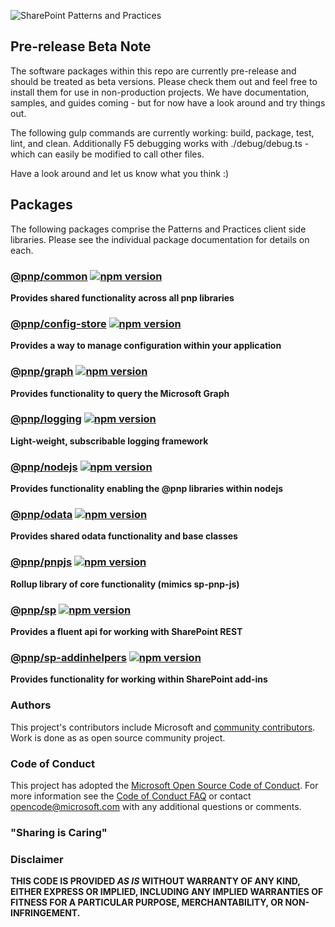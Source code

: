 ![SharePoint Patterns and Practices](https://devofficecdn.azureedge.net/media/Default/PnP/sppnp.png)

## Pre-release Beta Note

The software packages within this repo are currently pre-release and should be treated as beta versions. Please check them out and feel free to install them for use in non-production projects. We have documentation, samples, and guides coming - but for now have a look around and try things out.

The following gulp commands are currently working: build, package, test, lint, and clean. Additionally F5 debugging works with ./debug/debug.ts - which can easily be modified to call other files.

Have a look around and let us know what you think :)

## Packages

The following packages comprise the Patterns and Practices client side libraries. Please see the individual package documentation for details on each.

### [@pnp/common](packages/common/docs/index.md) [![npm version](https://badge.fury.io/js/%40pnp%2Fcommon.svg)](https://badge.fury.io/js/%40pnp%2Fcommon)

**Provides shared functionality across all pnp libraries**

### [@pnp/config-store](packages/config-store/docs/index.md) [![npm version](https://badge.fury.io/js/%40pnp%2Fconfig-store.svg)](https://badge.fury.io/js/%40pnp%2Fconfig-store)

**Provides a way to manage configuration within your application**

### [@pnp/graph](packages/graph/docs/index.md) [![npm version](https://badge.fury.io/js/%40pnp%2Fgraph.svg)](https://badge.fury.io/js/%40pnp%2Fgraph)

**Provides functionality to query the Microsoft Graph**

### [@pnp/logging](packages/logging/docs/index.md) [![npm version](https://badge.fury.io/js/%40pnp%2Flogging.svg)](https://badge.fury.io/js/%40pnp%2Flogging)

**Light-weight, subscribable logging framework**

### [@pnp/nodejs](packages/nodejs/docs/index.md) [![npm version](https://badge.fury.io/js/%40pnp%2Fnodejs.svg)](https://badge.fury.io/js/%40pnp%2Fnodejs)

**Provides functionality enabling the @pnp libraries within nodejs**

### [@pnp/odata](packages/odata/docs/index.md) [![npm version](https://badge.fury.io/js/%40pnp%2Fodata.svg)](https://badge.fury.io/js/%40pnp%2Fodata)

**Provides shared odata functionality and base classes**

### [@pnp/pnpjs](packages/pnpjs/docs/index.md) [![npm version](https://badge.fury.io/js/%40pnp%2Fpnpjs.svg)](https://badge.fury.io/js/%40pnp%2Fpnpjs)

**Rollup library of core functionality (mimics sp-pnp-js)**

### [@pnp/sp](packages/sp//docsindex.md) [![npm version](https://badge.fury.io/js/%40pnp%2Fsp.svg)](https://badge.fury.io/js/%40pnp%2Fsp)

**Provides a fluent api for working with SharePoint REST**

### [@pnp/sp-addinhelpers](packages/sp-addinhelpers/docs/index.md) [![npm version](https://badge.fury.io/js/%40pnp%2Fsp-addinhelpers.svg)](https://badge.fury.io/js/%40pnp%2Fsp-addinhelpers)

**Provides functionality for working within SharePoint add-ins**


### Authors
This project's contributors include Microsoft and [community contributors](AUTHORS). Work is done as as open source community project.

### Code of Conduct
This project has adopted the [Microsoft Open Source Code of Conduct](https://opensource.microsoft.com/codeofconduct/). For more information see the [Code of Conduct FAQ](https://opensource.microsoft.com/codeofconduct/faq/) or contact [opencode@microsoft.com](mailto:opencode@microsoft.com) with any additional questions or comments.

### "Sharing is Caring"

### Disclaimer
**THIS CODE IS PROVIDED *AS IS* WITHOUT WARRANTY OF ANY KIND, EITHER EXPRESS OR IMPLIED, INCLUDING ANY IMPLIED WARRANTIES OF FITNESS FOR A PARTICULAR PURPOSE, MERCHANTABILITY, OR NON-INFRINGEMENT.**









